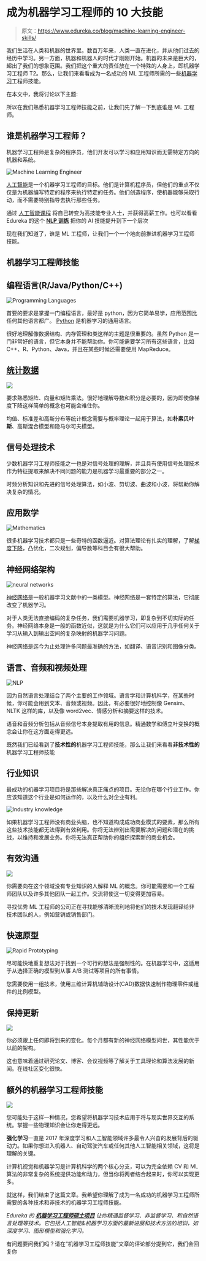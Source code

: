 # 成为机器学习工程师的 10 大技能

> 原文：<https://www.edureka.co/blog/machine-learning-engineer-skills/>

我们生活在人类和机器的世界里。数百万年来，人类一直在进化，并从他们过去的经历中学习。另一方面，机器和机器人的时代才刚刚开始。机器的未来是巨大的，超出了我们的想象范围。我们把这个重大的责任放在一个特殊的人身上，即机器学习工程师 T2。那么，让我们来看看成为一名成功的 ML 工程师所需的一些[机器学习](https://www.edureka.co/blog/what-is-machine-learning/)工程师技能。

在本文中，我将讨论以下主题:

所以在我们熟悉机器学习工程师技能之前，让我们先了解一下到底谁是 ML 工程师。

## 谁是机器学习工程师？

机器学习工程师是复杂的程序员，他们开发可以学习和应用知识而无需特定方向的机器和系统。

![Machine Learning Engineer](img/135742e76e6aacbacd83cc0af5a1c7db.png)

[人工智能](https://www.edureka.co/blog/what-is-artificial-intelligence)是一个机器学习工程师的目标。他们是计算机程序员，但他们的重点不仅仅是为机器编写特定的程序来执行特定的任务。他们创造程序，使机器能够采取行动，而不需要特别指导去执行那些任务。

通过 [人工智能课程](https://www.edureka.co/executive-programs/machine-learning-and-ai) 将自己转变为高技能专业人士，并获得高薪工作。也可以看看 Edureka 的这个 [**NLP 训练**](https://www.edureka.co/python-natural-language-processing-course) 把你的 AI 技能提升到下一个层次

现在我们知道了，谁是 ML 工程师，让我们一个一个地向前推进机器学习工程师技能。

## 机器学习工程师技能



## 编程语言(R/Java/Python/C++)

![Programming Languages](img/0479b280896c53cf601a16de5ac49a91.png)

首要的要求是掌握一门编程语言，最好是 python，因为它简单易学，应用范围比任何其他语言都广。 [Python](https://www.edureka.co/blog/videos/python-programming/) 是机器学习的通用语言。

很好地理解像数据结构、内存管理和类这样的主题是很重要的。虽然 Python 是一门非常好的语言，但它本身并不能帮助你。你可能需要学习所有这些语言，比如 C++、R、Python、Java，并且在某些时候还需要使用 MapReduce。

## [统计数据](https://www.edureka.co/blog/statistical-modeling-in-business-analytics-with-r/)

![](img/ac24739056a34704ffff7364cd206de5.png)

要求熟悉矩阵、向量和矩阵乘法。很好地理解导数和积分是必要的，因为即使像梯度下降这样简单的概念也可能会难住你。

均值、标准差和高斯分布等统计概念需要与概率理论一起用于算法，如**朴素贝叶斯**、高斯混合模型和隐马尔可夫模型。

## 信号处理技术

少数机器学习工程师技能之一也是对信号处理的理解，并且具有使用信号处理技术作为特征提取来解决不同问题的能力是机器学习最重要的部分之一。

时频分析知识和先进的信号处理算法，如小波、剪切波、曲波和小波，将帮助你解决复杂的情况。

## 应用数学

![Mathematics](img/96db2da5fcdb566ed9f6a895c4435724.png)

很多机器学习技术都只是一些奇特的函数逼近。对算法理论有扎实的理解，了解[梯度下降](https://www.edureka.co/blog/tensorflow-tutorial/)，凸优化，二次规划，偏导数等科目会有很大帮助。

## 神经网络架构

![neural networks](img/4e2bca17cb05183f99b354c63a1811fc.png)

[神经网络](https://www.edureka.co/blog/neural-network-tutorial/)是一般机器学习文献中的一类模型。神经网络是一套特定的算法，它彻底改变了机器学习。

对于人类无法直接编码的复杂任务，我们需要机器学习，即复杂到不切实际的任务。神经网络本身是一般的函数近似，这就是为什么它们可以应用于几乎任何关于学习从输入到输出空间的复杂映射的机器学习问题。

神经网络是迄今为止处理许多问题最准确的方法，如翻译、语音识别和图像分类。

## 语言、音频和视频处理

![NLP](img/b3f024894240939ad4f923e3c0992400.png)

因为自然语言处理结合了两个主要的工作领域。语言学和计算机科学，在某些时候，你可能会用到文本、音频或视频。因此，有必要很好地控制像 Gensim、NLTK 这样的库，以及像 word2vec、情感分析和摘要这样的技术。

语音和音频分析包括从音频信号本身提取有用的信息。精通数学和傅立叶变换的概念会让你在这方面走得更远。

既然我们已经看到了**技术性的**机器学习工程师技能，那么让我们来看看**非技术性的**机器学习工程师技能

## 行业知识

最成功的机器学习项目将是那些解决真正痛点的项目。无论你在哪个行业工作。你应该知道这个行业是如何运作的，以及什么对企业有利。

![Industry knowledge](img/74dbd87643b04f05f5fea2bf73cff011.png)

如果机器学习工程师没有商业头脑，也不知道构成成功商业模式的要素，那么所有这些技术技能都无法得到有效利用。你将无法辨别出需要解决的问题和潜在的挑战，以维持和发展业务。你将无法真正帮助你的组织探索新的商业机会。

## 有效沟通

![](img/2b22f5b8f4921b751a80c184617073a3.png)

你需要向在这个领域没有专业知识的人解释 ML 的概念。你可能需要和一个工程师团队以及许多其他团队一起工作。交流将使这一切变得更加容易。

寻找优秀 ML 工程师的公司正在寻找能够清晰流利地将他们的技术发现翻译给非技术团队的人，例如营销或销售部门。

## 快速原型

![Rapid Prototyping](img/95d25c8b86c05ebafe2be3d07e5b82ac.png)

尽可能快地重复想法对于找到一个可行的想法是强制性的。在机器学习中，这适用于从选择正确的模型到从事 A/B 测试等项目的所有事情。

您需要使用一组技术，使用三维计算机辅助设计(CAD)数据快速制作物理零件或组件的比例模型。

## 保持更新

![](img/6c098ea7f99dddab77a60b5623195b11.png)

你必须跟上任何即将到来的变化。每个月都有新的神经网络模型问世，其性能优于以前的架构。

这也意味着通过研究论文、博客、会议视频等了解关于工具理论和算法发展的新闻。在线社区变化很快。

## 额外的机器学习工程师技能

![](img/450274e96f09d2ac883b4d9a1a6f2fa4.png)

您可能处于这样一种情况，您希望将机器学习技术应用于将与现实世界交互的系统。掌握一些物理知识会让你走得更远。

**强化学习**一直是 2017 年深度学习和人工智能领域许多最令人兴奋的发展背后的驱动力。如果你想进入机器人、自动驾驶汽车或任何其他人工智能相关领域，这将是理解的关键。

计算机视觉和机器学习是计算机科学的两个核心分支，可以为完全依赖 CV 和 ML 算法的非常复杂的系统提供功能和动力，但当你将两者结合起来时，你可以实现更多。

就这样，我们结束了这篇文章。我希望你理解了成为一名成功的机器学习工程师所需要的各种技术和非技术的机器学习工程师技能。

*Edureka 的 [**机器学习工程师硕士项目**](https://www.edureka.co/masters-program/machine-learning-engineer-training) 让你精通监督学习、非监督学习、*和*自然语言处理等技术。它包括人工智能&机器学习方面的最新进展和技术方法的培训，如深度学习、图形模型和强化学习。*

有问题要问我们吗？请在“机器学习工程师技能”文章的评论部分提到它，我们会回复你